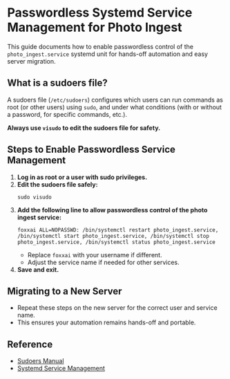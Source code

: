 # Passwordless Systemd Service Management for Photo Ingest

This guide documents how to enable passwordless control of the `photo_ingest.service` systemd unit for hands-off automation and easy server migration.

## What is a sudoers file?
A sudoers file (`/etc/sudoers`) configures which users can run commands as root (or other users) using `sudo`, and under what conditions (with or without a password, for specific commands, etc.).

**Always use `visudo` to edit the sudoers file for safety.**

## Steps to Enable Passwordless Service Management

1. **Log in as root or a user with sudo privileges.**
2. **Edit the sudoers file safely:**
   ```
   sudo visudo
   ```
3. **Add the following line to allow passwordless control of the photo ingest service:**
   ```
   foxxai ALL=NOPASSWD: /bin/systemctl restart photo_ingest.service, /bin/systemctl start photo_ingest.service, /bin/systemctl stop photo_ingest.service, /bin/systemctl status photo_ingest.service
   ```
   - Replace `foxxai` with your username if different.
   - Adjust the service name if needed for other services.
4. **Save and exit.**

## Migrating to a New Server
- Repeat these steps on the new server for the correct user and service name.
- This ensures your automation remains hands-off and portable.

## Reference
- [Sudoers Manual](https://man7.org/linux/man-pages/man5/sudoers.5.html)
- [Systemd Service Management](https://www.freedesktop.org/software/systemd/man/systemctl.html)
